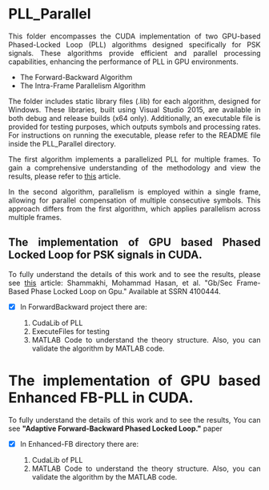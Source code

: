 
# PLL_Parallel

<p align="justify"> 
This folder encompasses the CUDA implementation of two GPU-based Phased-Locked Loop (PLL) algorithms designed specifically for PSK signals. These algorithms provide efficient and parallel processing capabilities, enhancing the performance of PLL in GPU environments.
</p>

  - The Forward-Backward Algorithm
  - The Intra-Frame Parallelism Algorithm

<div align="justify"> 
 The folder includes static library files (.lib) for each algorithm, designed for Windows. These libraries, built using Visual Studio 2015, are available in both debug and release builds (x64 only). Additionally, an executable file is provided for testing purposes, which outputs symbols and processing rates. For instructions on running the executable, please refer to the README file inside the PLL_Parallel directory.

The first algorithm implements a parallelized PLL for multiple frames. To gain a comprehensive understanding of the methodology and view the results, please refer to [this](https://papers.ssrn.com/sol3/papers.cfm?abstract_id=4100444) article.

In the second algorithm, parallelism is employed within a single frame, allowing for parallel compensation of multiple consecutive symbols. This approach differs from the first algorithm, which applies parallelism across multiple frames.
</p>

## The implementation of GPU based Phased Locked Loop for PSK signals in CUDA.

To fully understand the details of this work and to see the results, please see [this](https://papers.ssrn.com/sol3/papers.cfm?abstract_id=4100444) article:
Shammakhi, Mohammad Hasan, et al. "Gb/Sec Frame-Based Phase Locked Loop on Gpu." Available at SSRN 4100444.

- [x] In ForwardBackward project there are:

    1. CudaLib of PLL
    2. ExecuteFiles for testing
    3. MATLAB Code to understand the theory structure. Also, you can validate the algorithm by MATLAB code.
    
# The implementation of GPU based Enhanced FB-PLL in CUDA.

To fully understand the details of this work and to see the results, You can see **"Adaptive Forward-Backward Phased Locked Loop."** paper

- [x] In Enhanced-FB directory there are:

    1. CudaLib of PLL
    2. MATLAB Code to understand the theory structure. Also, you can validate the algorithm by the MATLAB code.
    
    